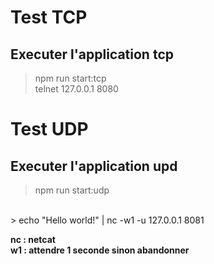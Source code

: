 # Test TCP
## Executer l'application tcp
> npm run start:tcp \
> telnet 127.0.0.1 8080

# Test UDP
## Executer l'application upd
> npm run start:udp 
<br/>
> echo "Hello world!" | nc -w1 -u 127.0.0.1 8081

**nc : netcat** <br/>
**w1 : attendre 1 seconde sinon abandonner**
